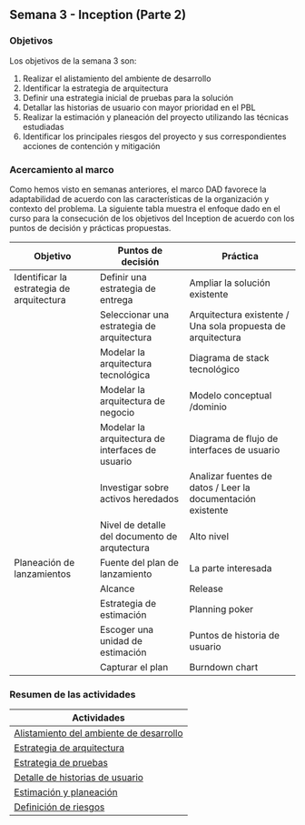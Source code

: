 ## Semana 3 - Inception (Parte 2)

### Objetivos

Los objetivos de la semana 3 son:

1. Realizar el alistamiento del ambiente de desarrollo
2. Identificar la estrategia de arquitectura
3. Definir una estrategia inicial de pruebas para la solución
4. Detallar las historias de usuario con mayor prioridad en el PBL
5. Realizar la estimación y planeación del proyecto utilizando las técnicas estudiadas
6. Identificar los principales riesgos del proyecto y sus correspondientes acciones de contención y mitigación 
 
### Acercamiento al marco

Como hemos visto en semanas anteriores, el marco DAD favorece la adaptabilidad de acuerdo con las características de la organización y contexto del problema. La siguiente tabla muestra el enfoque dado en el curso para la consecución de los objetivos del Inception de acuerdo con los puntos de decisión y prácticas propuestas.

| Objetivo                                  | Puntos de decisión                                        | Práctica                                                    |
|-------------------------------------------|--------------------------------------------------|-------------------------------------------------------------|
| Identificar la estrategia de arquitectura | Definir una estrategia de entrega                | Ampliar la solución existente                               |
|                                           | Seleccionar una estrategia de arquitectura       | Arquitectura existente / Una sola propuesta de arquitectura |
|                                           | Modelar la arquitectura tecnológica              | Diagrama de stack tecnológico                               |
|                                           | Modelar la arquitectura de negocio               | Modelo conceptual /dominio                                  |
|                                           | Modelar la arquitectura de interfaces de usuario | Diagrama de flujo de interfaces de usuario                  |
|                                           | Investigar sobre activos heredados               | Analizar fuentes de datos / Leer la documentación existente |
|                                           | Nivel de detalle del documento de arqutectura    | Alto nivel                                                  |
| Planeación de lanzamientos                | Fuente del plan de lanzamiento                   | La parte interesada                                         |
|                                           | Alcance                                          | Release                                                     |
|                                           | Estrategia de estimación                         | Planning poker                                              |
|                                           | Escoger una unidad de estimación                 | Puntos de historia de usuario                               |
|                                           | Capturar el plan                                 | Burndown chart                                              |


### Resumen de las actividades

| Actividades   |
|---------------|
| [Alistamiento del ambiente de desarrollo](https://avargas20.github.io/MISW-Procesos/semanas/semana3/s3_alistamiento)  |
| [Estrategia de arquitectura](https://avargas20.github.io/MISW-Procesos/semanas/semana3/s3_arquitectura)  |
| [Estrategia de pruebas](https://avargas20.github.io/MISW-Procesos/semanas/semana3/s3_pruebas)  |
| [Detalle de historias de usuario](https://avargas20.github.io/MISW-Procesos/semanas/semana3/s3_detalle_hu)  |
| [Estimación y planeación](https://avargas20.github.io/MISW-Procesos/semanas/semana3/s3_planeacion)|
| [Definición de riesgos](https://avargas20.github.io/MISW-Procesos/semanas/semana3/s3_riesgos)|
